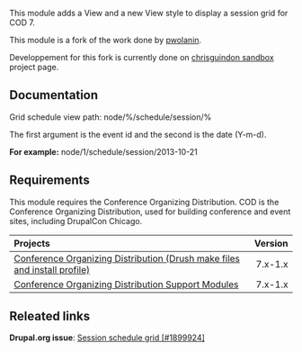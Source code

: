 This module adds a View and a new View style to display a session grid for COD 7.

This module is a fork of the work done by [pwolanin](https://drupal.org/sandbox/pwolanin/1884410). 

Developpement for this fork is currently done on [chrisguindon sandbox](https://github.com/chrisguindon/cod_session) project page.

Documentation
-------------
Grid schedule view path: node/%/schedule/session/%

The first argument is the event id and the second is the date (Y-m-d).

__For example:__
node/1/schedule/session/2013-10-21

Requirements
------------
This module requires the Conference Organizing Distribution. COD is the Conference Organizing Distribution, used for building conference and event sites, including DrupalCon Chicago.

 Projects   | Version     
:-----------|------------:
[Conference Organizing Distribution (Drush make files and install profile)](https://drupal.org/project/cod/)      |7.x-1.x  
[Conference Organizing Distribution Support Modules ](https://drupal.org/project/cod_support)      |7.x-1.x  



Releated links
--------------
__Drupal.org issue__: [Session schedule grid [#1899924]](https://drupal.org/node/1899924)